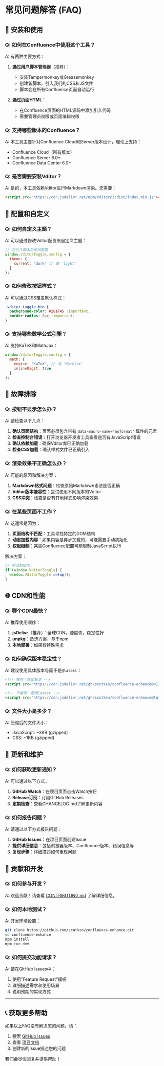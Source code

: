 # 常见问题解答 (FAQ)

## 🚀 安装和使用

### Q: 如何在Confluence中使用这个工具？

A: 有两种主要方式：

1. **通过用户脚本管理器**（推荐）：
   - 安装Tampermonkey或Greasemonkey
   - 创建新脚本，引入我们的CSS和JS文件
   - 脚本会在所有Confluence页面自动运行

2. **通过页面HTML**：
   - 在Confluence页面的HTML源码中添加引入代码
   - 需要管理员权限或页面编辑权限

### Q: 支持哪些版本的Confluence？

A: 本工具主要针对Confluence Cloud和Server版本设计，理论上支持：
- Confluence Cloud（所有版本）
- Confluence Server 6.0+
- Confluence Data Center 6.0+

### Q: 是否需要安装Vditor？

A: 是的，本工具依赖Vditor进行Markdown渲染。您需要：
```html
<script src="https://cdn.jsdelivr.net/npm/vditor@3/dist/index.min.js"></script>
```

## 🔧 配置和自定义

### Q: 如何自定义主题？

A: 可以通过修改Vditor配置来自定义主题：

```javascript
// 在引入脚本后添加配置
window.VditorToggle.config = {
  theme: {
    current: 'dark' // 或 'light'
  }
};
```

### Q: 如何修改按钮样式？

A: 可以通过CSS覆盖默认样式：

```css
.vditor-toggle-btn {
  background-color: #28a745 !important;
  border-radius: 8px !important;
}
```

### Q: 支持哪些数学公式引擎？

A: 支持KaTeX和MathJax：

```javascript
window.VditorToggle.config = {
  math: {
    engine: 'KaTeX', // 或 'MathJax'
    inlineDigit: true
  }
};
```

## 🐛 故障排除

### Q: 按钮不显示怎么办？

A: 请检查以下几点：

1. **确认页面结构**：页面必须包含带有 `data-macro-name='noformat'` 属性的元素
2. **检查控制台错误**：打开浏览器开发者工具查看是否有JavaScript错误
3. **确认依赖加载**：确保Vditor库已正确加载
4. **检查CSS加载**：确认样式文件已正确引入

### Q: 渲染效果不正确怎么办？

A: 可能的原因和解决方案：

1. **Markdown格式问题**：检查原始Markdown语法是否正确
2. **Vditor版本兼容性**：尝试使用不同版本的Vditor
3. **CSS冲突**：检查是否有其他样式影响渲染效果

### Q: 在某些页面不工作？

A: 这通常是因为：

1. **页面结构不匹配**：工具寻找特定的DOM结构
2. **动态加载内容**：如果内容是异步加载的，可能需要手动初始化
3. **权限限制**：某些Confluence配置可能限制JavaScript执行

解决方案：
```javascript
// 手动初始化
if (window.VditorToggle) {
  window.VditorToggle.setup();
}
```

## 🌐 CDN和性能

### Q: 哪个CDN最快？

A: 推荐使用顺序：

1. **jsDelivr**（推荐）：全球CDN，速度快，稳定性好
2. **unpkg**：备选方案，基于npm
3. **本地部署**：如果有特殊需求

### Q: 如何确保版本稳定性？

A: 建议使用具体版本号而不是`@latest`：

```html
<!-- 推荐：指定版本 -->
<script src="https://cdn.jsdelivr.net/gh/scutken/confluence-enhance@v1.0.0/dist/vditor-toggle.min.js"></script>

<!-- 不推荐：使用latest -->
<script src="https://cdn.jsdelivr.net/gh/scutken/confluence-enhance@latest/dist/vditor-toggle.min.js"></script>
```

### Q: 文件大小是多少？

A: 压缩后的文件大小：
- JavaScript: ~3KB (gzipped)
- CSS: ~1KB (gzipped)

## 🔄 更新和维护

### Q: 如何获取更新通知？

A: 可以通过以下方式：

1. **GitHub Watch**：在项目页面点击Watch按钮
2. **Release订阅**：订阅GitHub Releases
3. **定期检查**：查看CHANGELOG.md了解更新内容

### Q: 如何报告问题？

A: 请通过以下方式报告问题：

1. **GitHub Issues**：在项目页面创建Issue
2. **提供详细信息**：包括浏览器版本、Confluence版本、错误信息等
3. **复现步骤**：详细描述如何重现问题

## 🤝 贡献和开发

### Q: 如何参与开发？

A: 欢迎贡献！请查看 [CONTRIBUTING.md](../CONTRIBUTING.md) 了解详细信息。

### Q: 如何本地测试？

A: 开发环境设置：

```bash
git clone https://github.com/scutken/confluence-enhance.git
cd confluence-enhance
npm install
npm run dev
```

### Q: 如何提交功能请求？

A: 请在GitHub Issues中：

1. 使用"Feature Request"模板
2. 详细描述需求和使用场景
3. 说明预期的实现方式

---

## 📞 获取更多帮助

如果以上FAQ没有解决您的问题，请：

1. 搜索 [GitHub Issues](https://github.com/scutken/confluence-enhance/issues)
2. 查看 [项目文档](../README.md)
3. 创建新的Issue描述您的问题

我们会尽快回复并提供帮助！
